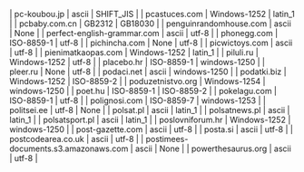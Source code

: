 | pc-koubou.jp | ascii | SHIFT_JIS |
| pcastuces.com | Windows-1252 | latin_1 |
| pcbaby.com.cn | GB2312 | GB18030 |
| penguinrandomhouse.com | ascii | None |
| perfect-english-grammar.com | ascii | utf-8 |
| phonegg.com | ISO-8859-1 | utf-8 |
| pichincha.com | None | utf-8 |
| picwictoys.com | ascii | utf-8 |
| pienimatkaopas.com | Windows-1252 | latin_1 |
| piluli.ru | Windows-1252 | utf-8 |
| placebo.hr | ISO-8859-1 | windows-1250 |
| pleer.ru | None | utf-8 |
| podaci.net | ascii | windows-1250 |
| podatki.biz | Windows-1252 | ISO-8859-2 |
| poduzetnistvo.org | Windows-1254 | windows-1250 |
| poet.hu | ISO-8859-1 | ISO-8859-2 |
| pokelagu.com | ISO-8859-1 | utf-8 |
| polignosi.com | ISO-8859-7 | windows-1253 |
| politsei.ee | utf-8 | None |
| polsat.pl | ascii | latin_1 |
| polsatnews.pl | ascii | latin_1 |
| polsatsport.pl | ascii | latin_1 |
| poslovniforum.hr | Windows-1252 | windows-1250 |
| post-gazette.com | ascii | utf-8 |
| posta.si | ascii | utf-8 |
| postcodearea.co.uk | ascii | utf-8 |
| postimees-documents.s3.amazonaws.com | ascii | None |
| powerthesaurus.org | ascii | utf-8 |
